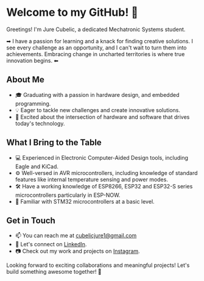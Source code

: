 # Welcome to my GitHub! 👋

Greetings! I'm Jure Cubelic, a dedicated Mechatronic Systems student. 


➡ I have a passion for learning and a knack for finding creative solutions. I see every challenge as an opportunity, and I can't wait to turn them into achievements. Embracing change in uncharted territories is where true innovation begins. ⬅

## About Me

- 🎓 Graduating with a passion in hardware design, and embedded programming.
- 💡 Eager to tackle new challenges and create innovative solutions.
- 🚀 Excited about the intersection of hardware and software that drives today's technology.


## What I Bring to the Table

- 💻 Experienced in Electronic Computer-Aided Design tools, including Eagle and KiCad.
- ⚙️ Well-versed in AVR microcontrollers, including knowledge of standard features like internal temperature sensing and power modes.
- 🛠 Have a working knowledge of ESP8266, ESP32 and ESP32-S series microcontrollers particularly in ESP-NOW.
- 🤖 Familiar with STM32 microcontrollers at a basic level.


## Get in Touch

- 📫 You can reach me at cubelicjure1@gmail.com
- 💼 Let's connect on [LinkedIn](https://www.linkedin.com/in/jure-cubelic-a3a880282).
- 📷 Check out my work and projects on [Instagram](https://www.instagram.com/cubeli27).

Looking forward to exciting collaborations and meaningful projects! Let's build something awesome together! 🚀

<img src="https://komarev.com/ghpvc/?username=cubeli27&style=flat-square&color=blue" alt=""/>
